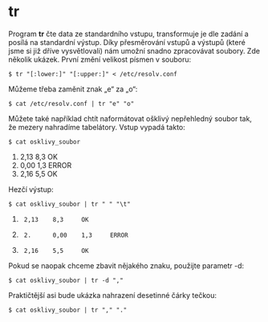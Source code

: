 # tr

Program **tr** čte data ze standardního vstupu, transformuje je dle zadání a posílá na standardní výstup. Díky přesměrování vstupů a výstupů (které jsme si již dříve vysvětlovali) nám umožní snadno zpracovávat soubory. Zde několik ukázek. První změní velikost písmen v souboru:

`$ tr "[:lower:]" "[:upper:]" < /etc/resolv.conf`

Můžeme třeba zaměnit znak „e“ za „o“:

`$ cat /etc/resolv.conf | tr "e" "o"`

Můžete také například chtít naformátovat ošklivý nepřehledný soubor tak, že mezery nahradíme tabelátory. Vstup vypadá takto:

`$ cat osklivy_soubor`
1. 2,13 8,3 OK
2. 0,00 1,3 ERROR
3. 2,16 5,5 OK

Hezčí výstup:

`$ cat osklivy_soubor | tr " " "\t"`
1.      2,13    8,3     OK
2.      2.      0,00    1,3     ERROR
3.      2,16    5,5     OK

Pokud se naopak chceme zbavit nějakého znaku, použijte parametr  -d:

`$ cat osklivy_soubor | tr -d ","`

Praktičtější asi bude ukázka nahrazení desetinné čárky tečkou:

`$ cat osklivy_soubor | tr "," "."`
